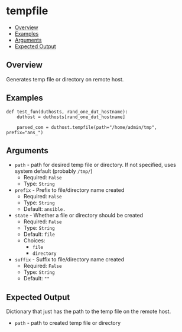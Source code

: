 # tempfile

- [Overview](#overview)
- [Examples](#examples)
- [Arguments](#arguments)
- [Expected Output](#expected-output)

## Overview
Generates temp file or directory on remote host.

## Examples
```
def test_fun(duthosts, rand_one_dut_hostname):
    duthost = duthosts[rand_one_dut_hostname]

    parsed_com = duthost.tempfile(path="/home/admin/tmp", prefix="ans_")
```

## Arguments
- `path` - path for desired temp file or directory. If not specified, uses system default (probably `/tmp/`)
    - Required: `False`
    - Type: `String`
- `prefix` - Prefix to file/directory name created
    - Required: `False`
    - Type: `String`
    - Default: `ansible.`
- `state` - Whether a file or directory should be created
    - Required: `False`
    - Type: `String`
    - Default: `file`
    - Choices:
        - `file`
        - `directory`
- `suffix` - Suffix to file/directory name created
    - Required: `False`
    - Type: `String`
    - Default: `""`

## Expected Output
Dictionary that just has the path to the temp file on the remote host.

- `path` - path to created temp file or directory
